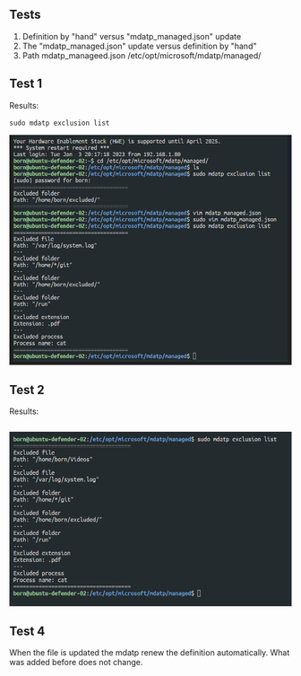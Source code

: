 ## Tests 

1. Definition by "hand" versus "mdatp_managed.json" update
2. The "mdatp_managed.json" update versus definition by "hand"
3. Path mdatp_manageed.json /etc/opt/microsoft/mdatp/managed/


## Test 1
Results:
```text
sudo mdatp exclusion list
```
![alt text](./media/cmd_e_managed_merged-02.png "mdatp_managed")

## Test 2 
Results:
```text

```
![alt text](./media/cmd_e_managed_merged-01.png "mdatp_managed")

## Test 4
When the file is updated the mdatp renew the definition automatically. 
What was added before does not change.